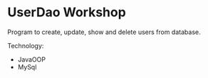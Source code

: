 # UserDao Workshop

Program to create, update, show and delete users from database. 

Technology:
- JavaOOP
- MySql
